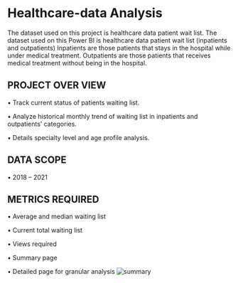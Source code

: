 # Healthcare-data Analysis

The dataset used on this project is healthcare data patient wait list.
The dataset used on this Power BI is healthcare data patient wait list (inpatients and outpatients)
Inpatients are those patients that stays in the hospital while under medical treatment.
Outpatients are those patients that receives medical treatment without being in the hospital.

## PROJECT OVER VIEW

•	Track current status of patients waiting list.

•	Analyze historical monthly trend of waiting list in inpatients and outpatients’ categories.

•	Details specialty level and age profile analysis.

## DATA SCOPE

•	2018 – 2021

## METRICS REQUIRED

•	Average and median waiting list

•	Current total waiting list


•	Views required

•	Summary page

•	Detailed page for granular analysis
![summary](https://github.com/user-attachments/assets/25061d42-bc2d-45ff-acf7-df58d58d4b22)

